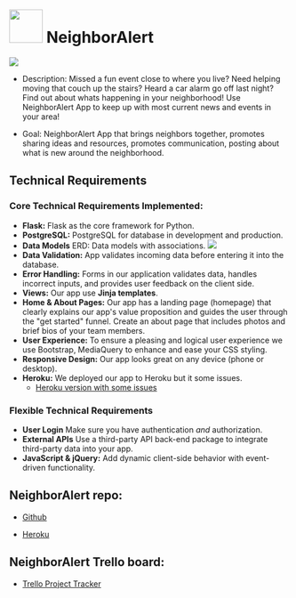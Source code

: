 # <img src="https://cdn.glitch.com/cb093bfd-142f-45b3-bdb4-52ff49e0a1c2%2Fneighlogo.png?1553305171074" height="60"> NeighborAlert

<img src="https://cdn.glitch.com/cb093bfd-142f-45b3-bdb4-52ff49e0a1c2%2FScreen%20Shot%202019-03-22%20at%206.45.19%20PM.png?1553305555812">

- Description: Missed a fun event close to where you live? Need helping moving that couch up the stairs? Heard a car alarm go off last night? Find out about whats happening in your neighborhood! Use NeighborAlert App to keep up with most current news and events in your area!

- Goal: NeighborAlert App that brings neighbors together, promotes sharing ideas and resources, promotes communication, posting about what is new around the neighborhood.

## Technical Requirements

### Core Technical Requirements Implemented:

* **Flask:** Flask as the core framework for Python.
* **PostgreSQL:** PostgreSQL for database in development and production.
* **Data Models** ERD: Data models with associations.
  <img src="https://cdn.glitch.com/cb093bfd-142f-45b3-bdb4-52ff49e0a1c2%2Ferd.png?1553309463307">
* **Data Validation:** App validates incoming data before entering it into the database.
* **Error Handling:** Forms in our application validates data, handles incorrect inputs, and provides user feedback on the client side.
* **Views:** Our app use **Jinja templates**.
* **Home & About Pages:** Our app has a landing page (homepage) that clearly explains our app's value proposition and guides the user through the "get started" funnel. Create an about page that includes photos and brief bios of your team members.
* **User Experience:** To ensure a pleasing and logical user experience we use Bootstrap, MediaQuery to enhance and ease your CSS styling.
* **Responsive Design:** Our app looks great on any device (phone or desktop).
* **Heroku:** We deployed our app to Heroku but it some issues. 
  * [Heroku version with some issues](https://nbor-alert-heroku.herokuapp.com/)

### Flexible Technical Requirements
* **User Login** Make sure you have authentication *and* authorization.
* **External APIs** Use  a third-party API back-end package to integrate third-party data into your app.
* **JavaScript & jQuery:** Add dynamic client-side behavior with event-driven functionality.

## NeighborAlert repo:
* [Github](https://github.com/nassBouz/Project3-NeighborAlert)

* [Heroku](https://nbor-alert-heroku.herokuapp.com/)

## NeighborAlert Trello board:
* [Trello Project Tracker](https://trello.com/b/FUzGsQMl/wdi-project-3-neighboralert)
